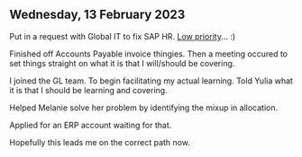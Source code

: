 ## Wednesday, 13 February 2023

Put in a request with Global IT to fix SAP HR. [Low priority](../../Limitations/Tech%20Support.md)... :)

Finished off Accounts Payable invoice thingies. Then a meeting occured to set things straight on what it is that I will/should be covering.

I joined the GL team. To begin facilitating my actual learning. Told Yulia what it is that I should be learning and covering.

Helped Melanie solve her problem by identifying the mixup in allocation.

Applied for an ERP account waiting for that.

Hopefully this leads me on the correct path now.